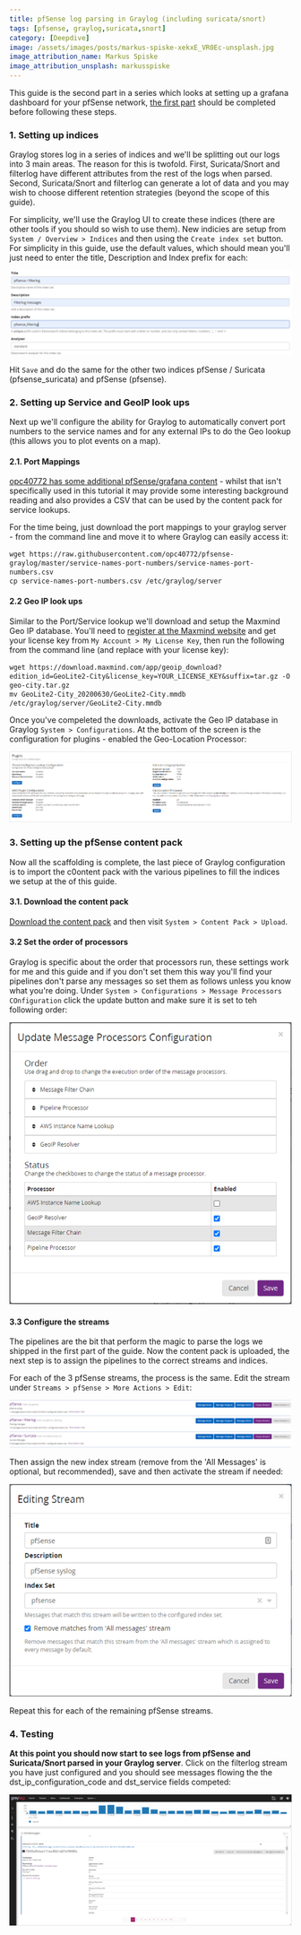 ```yaml
---
title: pfSense log parsing in Graylog (including suricata/snort)
tags: [pfsense, graylog,suricata,snort]
category: [Deepdive]
image: /assets/images/posts/markus-spiske-xekxE_VR0Ec-unsplash.jpg
image_attribution_name: Markus Spiske
image_attribution_unsplash: markusspiske
---
```

This guide is the second part in a series which looks at setting up a grafana dashboard for your pfSense network, [the first part](/posts/2020/06/28/pfsense-suricata-and-snort-syslog-to-graylog.html) should be completed before following these steps.

### 1. Setting up indices

Graylog stores log in a series of indices and we'll be splitting out our logs into 3 main areas. The reason for this is twofold. First, Suricata/Snort and filterlog have different attributes from the rest of the logs when parsed. Second, Suricata/Snort and filterlog can generate a lot of data and you may wish to choose different retention strategies (beyond the scope of this guide).

For simplicity, we'll use the Graylog UI to create these indices (there are other tools if you should so wish to use them). New indicies are setup from `System / Overview > Indices` and then using the `Create index set` button. For simplicity in this guide, use the default values, which should mean you'll just need to enter the title, Description and Index prefix for each:

![Screenshot of Graylog index settings](/assets/images/posts/graylog-index.png)

Hit `Save` and do the same for the other two indices pfSense / Suricata (pfsense_suricata) and pfSense (pfsense).

### 2. Setting up Service and GeoIP look ups

Next up we'll configure the ability for Graylog to automatically convert port numbers to the service names and for any external IPs to do the Geo lookup (this allows you to plot events on a map). 

#### 2.1. Port Mappings

[opc40772 has some additional pfSense/grafana content](https://github.com/opc40772/pfsense-graylog) - whilst that isn't specifically used in this tutorial it may provide some interesting background reading and also provides a CSV that can be used by the content pack for service lookups.

For the time being, just download the port mappings to your graylog server - from the command line and move it to where Graylog can easily access it:

```
wget https://raw.githubusercontent.com/opc40772/pfsense-graylog/master/service-names-port-numbers/service-names-port-numbers.csv
cp service-names-port-numbers.csv /etc/graylog/server
```

#### 2.2 Geo IP look ups

Similar to the Port/Service lookup we'll download and setup the Maxmind Geo IP database. You'll need to [register at the Maxmind website](https://www.maxmind.com) and get your license key from `My Account > My License Key`, then run the following from the command line (and replace with your license key):

```
wget https://download.maxmind.com/app/geoip_download?edition_id=GeoLite2-City&license_key=YOUR_LICENSE_KEY&suffix=tar.gz -O geo-city.tar.gz
mv GeoLite2-City_20200630/GeoLite2-City.mmdb /etc/graylog/server/GeoLite2-City.mmdb
```

Once you've compeleted the downloads, activate the Geo IP database in Graylog `System > Configurations`. At the bottom of the screen is the configuration for plugins - enabled the Geo-Location Processor:

![Screenshot of Graylog Geo-Processor settings](/assets/images/posts/graylog-geo.png)

### 3. Setting up the pfSense content pack

Now all the scaffolding is complete, the last piece of Graylog configuration is to import the c0ontent pack with the various pipelines to fill the indices we setup at the of this guide.

#### 3.1. Download the content pack

[Download the content pack](https://raw.githubusercontent.com/jstride/graylog-pfsense-content-pack/master/content-pack-1f9409d7-a720-4a1e-881e-21e83116bf6b-1.json) and then visit `System > Content Pack > Upload`.

#### 3.2 Set the order of processors

Graylog is specific about the order that processors run, these settings work for me and this guide and if you don't set them this way you'll find your pipelines don't parse any messages so set them as follows unless you know what you're doing. Under `System > Configurations > Message Processors COnfiguration` click the update button and make sure it is set to teh following order:

![Screenshot of Graylog Processors ](/assets/images/posts/graylog-processors.png)

#### 3.3 Configure the streams

The pipelines are the bit that perform the magic to parse the logs we shipped in the first part of the guide. Now the content pack is uploaded, the next step is to assign the pipelines to the correct streams and indices.

For each of the 3 pfSense streams, the process is the same. Edit the stream under `Streams > pfSense > More Actions > Edit`:

![Screenshot of Graylog stream](/assets/images/posts/graylog-streams.png)

Then assign the new index stream (remove from the 'All Messages' is optional, but recommended), save and then activate the stream if needed:

![Screenshot of Graylog stream edit settings](/assets/images/posts/graylog-stream-edit.png)

Repeat this for each of the remaining pfSense streams.

### 4. Testing
**At this point you should now start to see logs from pfSense and Suricata/Snort parsed in your Graylog server**. Click on the filterlog stream you have just configured and you should see messages flowing the the dst_ip_configuration_code and dst_service fields competed:

![Screenshot of Graylog filterlog](/assets/images/posts/graylog-filterlog.png)

